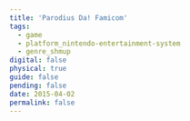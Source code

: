 ```yaml
---
title: 'Parodius Da! Famicom'
tags:
  - game
  - platform_nintendo-entertainment-system
  - genre_shmup
digital: false
physical: true
guide: false
pending: false
date: 2015-04-02
permalink: false
---
```


